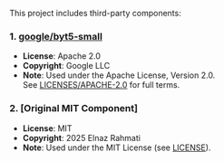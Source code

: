 This project includes third-party components:

### 1. [google/byt5-small](https://huggingface.co/google/byt5-small)  
   - **License**: Apache 2.0  
   - **Copyright**: Google LLC  
   - **Note**: Used under the Apache License, Version 2.0.  
     See [LICENSES/APACHE-2.0](LICENSES/APACHE-2.0) for full terms.  

### 2. [Original MIT Component]  
   - **License**: MIT  
   - **Copyright**: 2025 Elnaz Rahmati  
   - **Note**: Used under the MIT License (see [LICENSE](LICENSE)).  